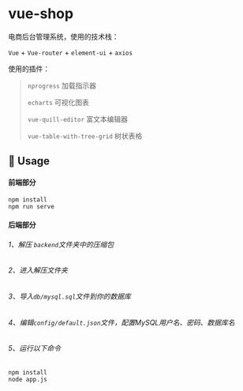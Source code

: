 # vue-shop

电商后台管理系统，使用的技术栈：

`Vue` + `Vue-router` + `element-ui` + `axios`

使用的插件：

> `nprogress` 加载指示器
>
> `echarts` 可视化图表
>
> `vue-quill-editor` 富文本编辑器
>
> `vue-table-with-tree-grid` 树状表格



## 🔨 Usage

#### 前端部分

```
npm install
npm run serve
```



#### 后端部分

###### 1、解压 `backend`文件夹中的压缩包

###### 2、进入解压文件夹

###### 3、导入`db/mysql.sql`文件到你的数据库

###### 4、编辑`config/default.json`文件，配置MySQL用户名、密码、数据库名

###### 5、运行以下命令

```
npm install
node app.js
```


